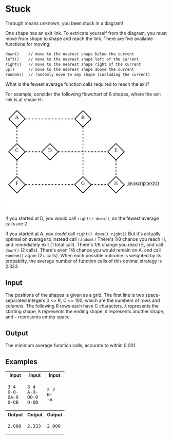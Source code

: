 # Stuck

Through means unknown, you been stuck in a diagram!

One shape has an exit link. To extricate yourself from the diagram, you must move from shape to shape and reach the link.
There are five available functions for moving:

```
down()    // move to the nearest shape below the current
left()    // move to the nearest shape left of the current
right()   // move to the nearest shape right of the current
up()      // move to the nearest shape above the current
random()  // randomly move to any shape (including the current)
```

What is the fewest average function calls required to reach the exit?

For example, consider the following flowchart of 8 shapes, where the exit link is at shape H:

<div align="center">
    <img alt="Example flowchart" src="./example-flowchart.svg">
</div>

If you started at D, you would call `right() down()`, so the fewest average calls are 2.

If you started at A, you *could* call `right() down() right()` But it's actually optimal on average to instead call
`random()` There's 1/8 chance you reach H, and immediately exit (1 total call). There's 1/8 change you reach E, and
call `down()` (2 calls). There's even 1/8 chance you would remain on A, and call `random()` again (2+ calls). When each
possible outcome is weighted by its probabilty, the average number of function calls of this optimal strategy is 2.333.

## Input

The positions of the shapes is given as a grid. The first line is two space-separated integers 0 <= R, C <= 100, which
are the numbers of rows and columns. The following R rows each have C characters. `A` represents the starting shape,
`B` represents the ending shape, `O` represents another shape, and `-` represents empty space.

## Output

The minimum average function calls, accurate to within 0.001.

## Examples

<table>
    <tr>
        <th>Input</th>
        <th>Input</th>
        <th>Input</th>
    </tr>
    <tr>
        <td><pre>3 4
O-O-
OA-O
O-OB</pre></td>
        <td><pre>3 4
A-O-
OO-O
O-OB</pre></td>
        <td><pre>2 2
B-
-A</pre></td>
    </tr>
    <tr>
        <th>Output</th>
        <th>Output</th>
        <th>Output</th>
    </tr>
    <tr>
        <td><pre>2.000</pre></td>
        <td><pre>2.333</pre></td>
        <td><pre>2.000</pre></td>
    </tr>
</table>
